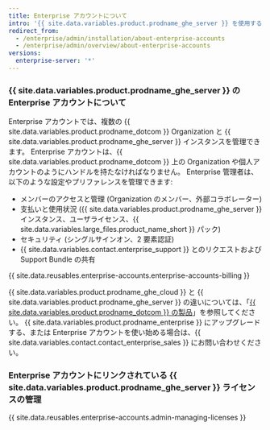 ```yaml
---
title: Enterprise アカウントについて
intro: '{{ site.data.variables.product.prodname_ghe_server }} を使用すると、Enterprise アカウントを作成して、管理者に支払いとライセンスの使用に関する単一の表示と管理ポイントを提供できます。'
redirect_from:
  - /enterprise/admin/installation/about-enterprise-accounts
  - /enterprise/admin/overview/about-enterprise-accounts
versions:
  enterprise-server: '*'
---
```


### {{ site.data.variables.product.prodname_ghe_server }} の Enterprise アカウントについて

Enterprise アカウントでは、複数の {{ site.data.variables.product.prodname_dotcom }} Organization と {{ site.data.variables.product.prodname_ghe_server }} インスタンスを管理できます。 Enterprise アカウントは、{{ site.data.variables.product.prodname_dotcom }} 上の Organization や個人アカウントのようにハンドルを持たなければなりません。 Enterprise 管理者は、以下のような設定やプリファレンスを管理できます:

- メンバーのアクセスと管理 (Organization のメンバー、外部コラボレーター)
- 支払いと使用状況 ({{ site.data.variables.product.prodname_ghe_server }} インスタンス、ユーザライセンス、{{ site.data.variables.large_files.product_name_short }} パック)
- セキュリティ (シングルサインオン、2 要素認証)
- {{ site.data.variables.contact.enterprise_support }} とのリクエストおよび Support Bundle の共有

{{ site.data.reusables.enterprise-accounts.enterprise-accounts-billing }}

{{ site.data.variables.product.prodname_ghe_cloud }} と {{ site.data.variables.product.prodname_ghe_server }} の違いについては、「[{{ site.data.variables.product.prodname_dotcom }} の製品](/articles/githubs-products)」を参照してください。 {{ site.data.variables.product.prodname_enterprise }} にアップグレードする、または Enterprise アカウントを使い始める場合は、{{ site.data.variables.contact.contact_enterprise_sales }} にお問い合わせください。

### Enterprise アカウントにリンクされている {{ site.data.variables.product.prodname_ghe_server }} ライセンスの管理

{{ site.data.reusables.enterprise-accounts.admin-managing-licenses }}
